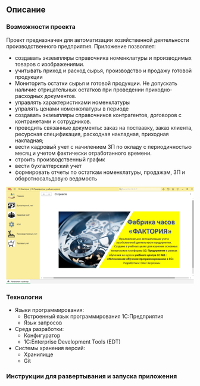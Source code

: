 ## Описание
### Возможности проекта
Проект предназначен для автоматизации хозяйственной деятельности производственного предприятия. Приложение позволяет:
 - создавать экземпляры справочника номенклатуры и производимых товаров с изображениями.
 - учитывать приход и расход сырья, производство и продажу готовой продукции
 - Мониторить остатки сырья и готовой продукции. Не допускать наличие  отрицательных остатков при проведении приходно-расходных документов.
 - управлять характеристиками номенклатуры
 - упралять ценами номенколатуры в периоде
 - создавать экземпляры справочников контрагентов, договоров с контранетами и сотрудников.
 - проводить связанные документы: заказ на поствавку, заказ клиента, ресурсная спецификация, расходная накладная, приходная накладная;
 - вести кадровый учет с начилением ЗП по окладу с периодичностью месяц и учетом фактически отработанного времени.
 - строить производственный график
 - вести бухгалтерский учет
 - формировать отчеты по остаткам номенклатуры, продажам, ЗП и оборотносальдовую ведомость
<img  alt="1С:Watch-Factory-enterprise" src="https://github.com/Oleg-zag/1C-watch_factory_enterprise/blob/main/%D0%9A%D0%B0%D1%80%D1%82%D0%B8%D0%BD%D0%BA%D0%B0%20GITHUB.jpg">

### Технологии
- Языки программирования:
    * Встроенный язык программирования 1С:Предприятия
    * Язык запросов
- Среда разработки:
    * Конфигуратор
    * 1C:Enterprise Development Tools (EDT)
- Системы хранения версий:
    * Хранилище
    * Git
 ### Инструкции для развертывания и запуска приложения 
